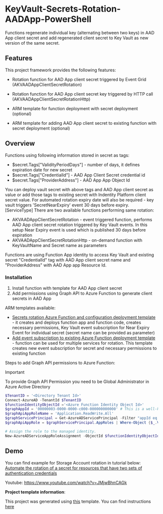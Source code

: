 # KeyVault-Secrets-Rotation-AADApp-PowerShell

Functions regenerate individual key (alternating between two keys) in AAD App client secret and add regenerated client secret to Key Vault as new version of the same secret.

## Features

This project framework provides the following features:

* Rotation function for AAD App client secret triggered by Event Grid (AKVAADAppClientSecretRotation)

* Rotation function for AAD App client secret key triggered by HTTP call (AKVAADAppClientSecretRotationHttp)

* ARM template for function deployment with secret deployment (optional)

* ARM template for adding AAD App client secret to existing function with secret deployment (optional)

## Overview

Functions using following information stored in secret as tags:

* $secret.Tags["ValidityPeriodDays"] - number of days, it defines expiration date for new secret
* $secret.Tags["CredentialId"] - AAD App Client Secret credential id
* $secret.Tags["ProviderAddress"] - AAD App App Object Id

You can deploy vault secret with above tags and AAD App client secret as value or add those tags to existing secret with Indentity Platform client secret value. For automated rotation expiry date will also be required - key vault triggers 'SecretNearExpiry' event 30 days before expiry.
[ServiceType]
There are two available functions performing same rotation:

* AKVAADAppClientSecretRotation - event triggered function, performs AAD App client secret rotation triggered by Key Vault events. In this setup Near Expiry event is used which is published 30 days before expiration
* AKVAADAppClientSecretRotationHttp - on-demand function with KeyVaultName and Secret name as parameters

Functions are using Function App identity to access Key Vault and existing secret "CredentialId" tag with AAD App client secret name and "ProviderAddress" with AAD App app Resource Id.

### Installation

1. Install function with template for AAD App client secret
1. Add permissions using Graph API to Azure Function to generate client secrets in AAD App

ARM templates available:

* [Secrets rotation Azure Function and configuration deployment template](https://github.com/Azure/KeyVault-Secrets-Rotation-AADApp-PowerShell/blob/main/ARM-Templates/Readme.md) - it creates and deploys function app and function code, creates necessary permissions, Key Vault event subscription for Near Expiry Event for individual secret (secret name can be provided as parameter)
* [Add event subscription to existing Azure Function deployment template](https://github.com/Azure/KeyVault-Secrets-Rotation-AADApp-PowerShell/blob/main/ARM-Templates/Readme.md) - function can be used for multiple services for rotation. This template creates new event subscription for secret and necessary permissions to existing function

Steps to add Graph API permissions to Azure Function:

> [!IMPORTANT]
> To provide Graph API Permission you need to be Global Administrator in Azure Active Directory

```powershell
$TenantID = '<Directory Tenant Id>'
Connect-AzureAD -TenantId $TenantID
$functionIdentityObjectId ='<Azure Function Identity Object Id>'
$graphAppId = '00000003-0000-0000-c000-000000000000' # This is a well-known Microsoft Graph application ID.
$graphApiAppRoleName = 'Application.ReadWrite.All'
$graphServicePrincipal = Get-AzureADServicePrincipal -Filter "appId eq '$graphAppId'"
$graphApiAppRole = $graphServicePrincipal.AppRoles | Where-Object {$_.Value -eq $graphApiAppRoleName -and $_.AllowedMemberTypes -contains "Application"}

# Assign the role to the managed identity.
New-AzureADServiceAppRoleAssignment -ObjectId $functionIdentityObjectId -PrincipalId $functionIdentityObjectId -ResourceId $graphServicePrincipal.ObjectId -Id $graphApiAppRole.Id

```

## Demo

You can find example for Storage Account rotation in tutorial below:
[Automate the rotation of a secret for resources that have two sets of authentication credentials](https://docs.microsoft.com/azure/key-vault/secrets/tutorial-rotation-dual)

Youtube:
https://www.youtube.com/watch?v=JMjwBhnCAGk

**Project template information**:

This project was generated using [this](https://github.com/Azure/KeyVault-Secrets-Rotation-Template-PowerShell) template. You can find instructions [here](https://github.com/Azure/KeyVault-Secrets-Rotation-Template-PowerShell/blob/main/Project-Template-Instructions.md)
